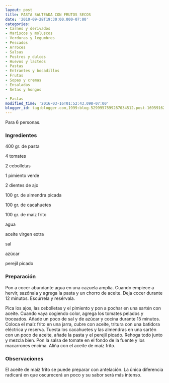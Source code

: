 ```yaml
---
layout: post
title: PASTA SALTEADA CON FRUTOS SECOS
date: '2010-09-28T19:30:00.000-07:00'
categories:
- Carnes y derivados
- Mariscos y moluscos
- Verduras y legumbres
- Pescados
- Arroces
- Salsas
- Postres y dulces
- Huevos y lacteos
- Pastas
- Entrantes y bocadillos
- Frutas
- Sopas y cremas
- Ensaladas
- Setas y hongos

- Pastas
modified_time: '2016-03-16T01:52:43.098-07:00'
blogger_id: tag:blogger.com,1999:blog-5299957599287034512.post-1695916242450864022
---
```


Para 6 personas.

<h3>Ingredientes</h3>

400 gr. de pasta

4 tomates

2 cebolletas

1 pimiento verde

2 dientes de ajo

100 gr. de almendra picada

100 gr. de cacahuetes

100 gr. de maíz frito

agua

aceite virgen extra

sal

azúcar

perejil picado

<h3>Preparación</h3>

Pon a cocer abundante agua en una cazuela amplia. Cuando empiece a hervir, sazónala y agrega la pasta y un chorro de aceite. Deja cocer durante 12 minutos. Escúrrela y resérvala.

Pica los ajos, las cebolletas y el pimiento y pon a pochar en una sartén con aceite. Cuando vaya cogiendo color, agrega los tomates pelados y troceados. Añade un poco de sal y de azúcar y cocina durante 15 minutos. Coloca el maíz frito en una jarra, cubre con aceite, tritura con una batidora eléctrica y reserva. Tuesta los cacahuetes y las almendras en una sartén con un poco de aceite, añade la pasta y el perejil picado. Rehoga todo junto y mezcla bien. Pon la salsa de tomate en el fondo de la fuente y los macarrones encima. Aliña con el aceite de maíz frito.

<h3>Observaciones</h3>

El aceite de maíz frito se puede preparar con antelación. La única diferencia radicará en que oscurecerá un poco y su sabor será más intenso.

